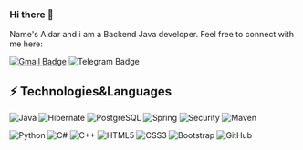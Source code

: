 ### Hi there 👋

Name's Aidar and i am a Backend Java developer. Feel free to connect with me here:

[![Gmail Badge](https://img.shields.io/badge/-khaibulovaidar@gmail.com-c14438?style=for-the-badge&logo=Gmail&logoColor=white&link=mailto:khaibulovaidar@gmail.com)](mailto:khaibulovaidar@gmail.com)
![Telegram Badge](https://img.shields.io/badge/@aidarkhaibulov-2CA5E0?style=for-the-badge&logo=telegram&logoColor=white&link=:https://t.me/aidarkhaibulov)


## ⚡ Technologies&Languages

![Java](https://img.shields.io/badge/-Java-black?style=for-the-badge&logo=java&logoColor=white)
![Hibernate](https://img.shields.io/badge/Hibernate-59666C?style=for-the-badge&logo=Hibernate&logoColor=white)
![PostgreSQL](https://img.shields.io/badge/-PostgreSQL-336791?style=for-the-badge&logo=postgresql)
![Spring](https://img.shields.io/badge/Spring-6DB33F?style=for-the-badge&logo=spring&logoColor=white)
![Security](https://img.shields.io/badge/Spring_Security-6DB33F?style=for-the-badge&logo=Spring-Security&logoColor=white)
![Maven](https://img.shields.io/badge/apache_maven-C71A36?style=for-the-badge&logo=apachemaven&logoColor=white)

![Python](https://img.shields.io/badge/-Python-black?style=flat-square&logo=Python)
![C#](https://img.shields.io/badge/C%23-239120?style=flat&logo=c-sharp&logoColor=white)
![C++](https://img.shields.io/badge/-C++-00599C?style=flat-square&logo=c)
![HTML5](https://img.shields.io/badge/-HTML5-E34F26?style=flat-square&logo=html5&logoColor=white)
![CSS3](https://img.shields.io/badge/-CSS3-1572B6?style=flat-square&logo=css3)
![Bootstrap](https://img.shields.io/badge/-Bootstrap-563D7C?style=flat-square&logo=bootstrap)
![GitHub](https://img.shields.io/badge/-GitHub-181717?style=flat-square&logo=github)



